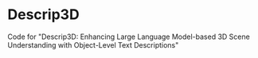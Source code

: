 # Descrip3D
Code for "Descrip3D: Enhancing Large Language Model-based 3D Scene Understanding with Object-Level Text Descriptions"
